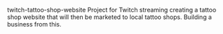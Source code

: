 twitch-tattoo-shop-website
Project for Twitch streaming creating a tattoo shop website that will then be marketed to local tattoo shops.  Building a business from this.
